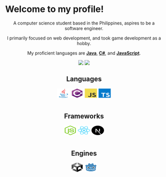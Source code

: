 <div>
  <h1 align="start">Welcome to my profile!</h1>
  <p align="center">
    A computer science student based in the Philippines, aspires to be a software engineer.
  </p>
  <p align="center">
    I primarily focused on web development, and took game development as a hobby.
  </p>
  <p align="center">
    My proficient languages are <strong><u>Java</u></strong>, <strong><u>C#</u></strong>, and <strong><u>JavaScript</u></strong>.
  </p>
</div>

<div align="center">
    <img height="150em" src="https://github-readme-stats.vercel.app/api?username=Shinitaii&hide=prs,issues&include_all_commits=true&count_private=true&show_icons=true&theme=dracula&hide_border=false&show_owner=true"/>
    <img height="150em" src="https://github-readme-stats.vercel.app/api/top-langs/?username=Shinitaii&theme=dracula&hide_border=false&&layout=compact"/>
</div>

<h2 align="center">Languages</h2>
<div align="center" valign="top">
  <img align="center" alt="Java" height="30" width="40" src="https://raw.githubusercontent.com/devicons/devicon/master/icons/java/java-original.svg">
  <img align="center" alt="C#" height="30" width="40" src="https://raw.githubusercontent.com/devicons/devicon/master/icons/csharp/csharp-original.svg">
  <img align="center" alt="JavaScript" height="30" width="40" src="https://raw.githubusercontent.com/devicons/devicon/master/icons/javascript/javascript-original.svg">
  <img align="center" alt="TypeScript" height="30" width="40" src="https://raw.githubusercontent.com/devicons/devicon/master/icons/typescript/typescript-original.svg">
</div>
<br>
<h2 align="center">Frameworks</h2>
<div align="center" valign="top">
  <img align="center" alt="Node.js" height="30" width="40" src="https://raw.githubusercontent.com/devicons/devicon/master/icons/nodejs/nodejs-original.svg">
  <img align="center" alt="React" height="30" width="40" src="https://raw.githubusercontent.com/devicons/devicon/master/icons/react/react-original.svg">
  <img align="center" alt="Next.js" height="30" width="40" src="https://raw.githubusercontent.com/devicons/devicon/master/icons/nextjs/nextjs-original.svg">
</div>
<br>
<h2 align="center">Engines</h2>
<div align="center" valign="top">
  <img align="center" alt="Unity" height="30" width="40" src="https://raw.githubusercontent.com/devicons/devicon/master/icons/unity/unity-original.svg">
  <img align="center" alt="Godot" height="30" width="40" src="https://raw.githubusercontent.com/devicons/devicon/master/icons/godot/godot-original.svg">
</div>

